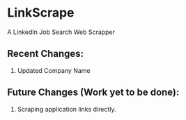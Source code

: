 # LinkScrape
A LinkedIn Job Search Web Scrapper

## Recent Changes:
1. Updated Company Name

## Future Changes (Work yet to be done):
1. Scraping application links directly.
